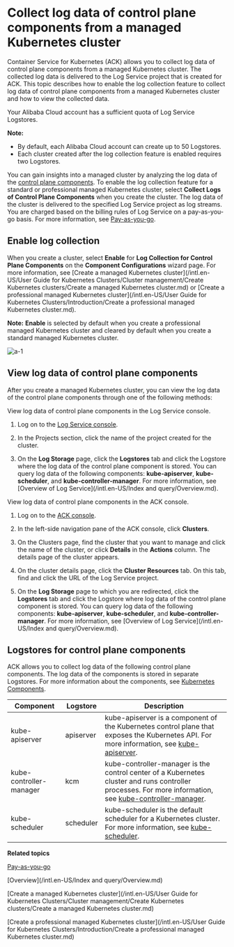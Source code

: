 # Collect log data of control plane components from a managed Kubernetes cluster

Container Service for Kubernetes \(ACK\) allows you to collect log data of control plane components from a managed Kubernetes cluster. The collected log data is delivered to the Log Service project that is created for ACK. This topic describes how to enable the log collection feature to collect log data of control plane components from a managed Kubernetes cluster and how to view the collected data.

Your Alibaba Cloud account has a sufficient quota of Log Service Logstores.

**Note:**

-   By default, each Alibaba Cloud account can create up to 50 Logstores.
-   Each cluster created after the log collection feature is enabled requires two Logstores.

You can gain insights into a managed cluster by analyzing the log data of the [control plane components](https://kubernetes.io/docs/concepts/overview/components/#control-plane-components). To enable the log collection feature for a standard or professional managed Kubernetes cluster, select **Collect Logs of Control Plane Components** when you create the cluster. The log data of the cluster is delivered to the specified Log Service project as log streams. You are charged based on the billing rules of Log Service on a pay-as-you-go basis. For more information, see [Pay-as-you-go](/intl.en-US/Pricing/Pay-as-you-go.md).

## Enable log collection

When you create a cluster, select **Enable** for **Log Collection for Control Plane Components** on the **Component Configurations** wizard page. For more information, see [Create a managed Kubernetes cluster](/intl.en-US/User Guide for Kubernetes Clusters/Cluster management/Create Kubernetes clusters/Create a managed Kubernetes cluster.md) or [Create a professional managed Kubernetes cluster](/intl.en-US/User Guide for Kubernetes Clusters/Introduction/Create a professional managed Kubernetes cluster.md).

**Note:** **Enable** is selected by default when you create a professional managed Kubernetes cluster and cleared by default when you create a standard managed Kubernetes cluster.

![a-1](https://static-aliyun-doc.oss-accelerate.aliyuncs.com/assets/img/en-US/4528234161/p209385.png)

## View log data of control plane components

After you create a managed Kubernetes cluster, you can view the log data of the control plane components through one of the following methods:

View log data of control plane components in the Log Service console.

1.  Log on to the [Log Service console](https://sls.console.aliyun.com).

2.  In the Projects section, click the name of the project created for the cluster.

3.  On the **Log Storage** page, click the **Logstores** tab and click the Logstore where the log data of the control plane component is stored. You can query log data of the following components: **kube-apiserver**, **kube-scheduler**, and **kube-controller-manager**. For more information, see [Overview of Log Service](/intl.en-US/Index and query/Overview.md).


View log data of control plane components in the ACK console.

1.  Log on to the [ACK console](https://cs.console.aliyun.com).

2.  In the left-side navigation pane of the ACK console, click **Clusters**.

3.  On the Clusters page, find the cluster that you want to manage and click the name of the cluster, or click **Details** in the **Actions** column. The details page of the cluster appears.

4.  On the cluster details page, click the **Cluster Resources** tab. On this tab, find and click the URL of the Log Service project.

5.  On the **Log Storage** page to which you are redirected, click the **Logstores** tab and click the Logstore where log data of the control plane component is stored. You can query log data of the following components: **kube-apiserver**, **kube-scheduler**, and **kube-controller-manager**. For more information, see [Overview of Log Service](/intl.en-US/Index and query/Overview.md).


## Logstores for control plane components

ACK allows you to collect log data of the following control plane components. The log data of the components is stored in separate Logstores. For more information about the components, see [Kubernetes Components](https://kubernetes.io/docs/concepts/overview/components/).

|Component|Logstore|Description|
|---------|--------|-----------|
|kube-apiserver|apiserver|kube-apiserver is a component of the Kubernetes control plane that exposes the Kubernetes API. For more information, see [kube-apiserver](https://kubernetes.io/docs/reference/command-line-tools-reference/kube-apiserver/).|
|kube-controller-manager|kcm|kube-controller-manager is the control center of a Kubernetes cluster and runs controller processes. For more information, see [kube-controller-manager](https://kubernetes.io/docs/reference/command-line-tools-reference/kube-controller-manager/).|
|kube-scheduler|scheduler|kube-scheduler is the default scheduler for a Kubernetes cluster. For more information, see [kube-scheduler](https://kubernetes.io/docs/reference/command-line-tools-reference/kube-scheduler/).|

**Related topics**  


[Pay-as-you-go](/intl.en-US/Pricing/Pay-as-you-go.md)

[Overview](/intl.en-US/Index and query/Overview.md)

[Create a managed Kubernetes cluster](/intl.en-US/User Guide for Kubernetes Clusters/Cluster management/Create Kubernetes clusters/Create a managed Kubernetes cluster.md)

[Create a professional managed Kubernetes cluster](/intl.en-US/User Guide for Kubernetes Clusters/Introduction/Create a professional managed Kubernetes cluster.md)

